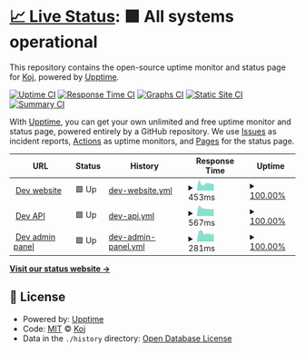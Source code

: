 # [📈 Live Status](https://status.kojdev.com): <!--live status--> **🟩 All systems operational**

This repository contains the open-source uptime monitor and status page for [Koj](https://koj.co/engineering), powered by [Upptime](https://github.com/upptime/upptime).

[![Uptime CI](https://github.com/koj-co/status.kojdev.com/workflows/Uptime%20CI/badge.svg)](https://github.com/upptime/upptime/actions?query=workflow%3A%22Uptime+CI%22)
[![Response Time CI](https://github.com/koj-co/status.kojdev.com/workflows/Response%20Time%20CI/badge.svg)](https://github.com/upptime/upptime/actions?query=workflow%3A%22Response+Time+CI%22)
[![Graphs CI](https://github.com/koj-co/status.kojdev.com/workflows/Graphs%20CI/badge.svg)](https://github.com/upptime/upptime/actions?query=workflow%3A%22Graphs+CI%22)
[![Static Site CI](https://github.com/koj-co/status.kojdev.com/workflows/Static%20Site%20CI/badge.svg)](https://github.com/upptime/upptime/actions?query=workflow%3A%22Static+Site+CI%22)
[![Summary CI](https://github.com/koj-co/status.kojdev.com/workflows/Summary%20CI/badge.svg)](https://github.com/upptime/upptime/actions?query=workflow%3A%22Summary+CI%22)

With [Upptime](https://upptime.js.org), you can get your own unlimited and free uptime monitor and status page, powered entirely by a GitHub repository. We use [Issues](https://github.com/koj-co/status.kojdev.com/issues) as incident reports, [Actions](https://github.com/koj-co/status.kojdev.com/actions) as uptime monitors, and [Pages](https://status.kojdev.com) for the status page.

<!--start: status pages-->
<!-- This summary is generated by Upptime (https://github.com/upptime/upptime) -->
<!-- Do not edit this manually, your changes will be overwritten -->
<!-- prettier-ignore -->
| URL | Status | History | Response Time | Uptime |
| --- | ------ | ------- | ------------- | ------ |
| <img alt="" src="https://favicons.githubusercontent.com/kojdev.com" height="13"> [Dev website](https://kojdev.com) | 🟩 Up | [dev-website.yml](https://github.com/koj-co/status.kojdev.com/commits/HEAD/history/dev-website.yml) | <details><summary><img alt="Response time graph" src="./graphs/dev-website/response-time-week.png" height="20"> 453ms</summary><br><a href="https://status.kojdev.com/history/dev-website"><img alt="Response time 493" src="https://img.shields.io/endpoint?url=https%3A%2F%2Fraw.githubusercontent.com%2Fkoj-co%2Fstatus.kojdev.com%2FHEAD%2Fapi%2Fdev-website%2Fresponse-time.json"></a><br><a href="https://status.kojdev.com/history/dev-website"><img alt="24-hour response time 467" src="https://img.shields.io/endpoint?url=https%3A%2F%2Fraw.githubusercontent.com%2Fkoj-co%2Fstatus.kojdev.com%2FHEAD%2Fapi%2Fdev-website%2Fresponse-time-day.json"></a><br><a href="https://status.kojdev.com/history/dev-website"><img alt="7-day response time 453" src="https://img.shields.io/endpoint?url=https%3A%2F%2Fraw.githubusercontent.com%2Fkoj-co%2Fstatus.kojdev.com%2FHEAD%2Fapi%2Fdev-website%2Fresponse-time-week.json"></a><br><a href="https://status.kojdev.com/history/dev-website"><img alt="30-day response time 493" src="https://img.shields.io/endpoint?url=https%3A%2F%2Fraw.githubusercontent.com%2Fkoj-co%2Fstatus.kojdev.com%2FHEAD%2Fapi%2Fdev-website%2Fresponse-time-month.json"></a><br><a href="https://status.kojdev.com/history/dev-website"><img alt="1-year response time 493" src="https://img.shields.io/endpoint?url=https%3A%2F%2Fraw.githubusercontent.com%2Fkoj-co%2Fstatus.kojdev.com%2FHEAD%2Fapi%2Fdev-website%2Fresponse-time-year.json"></a></details> | <details><summary><a href="https://status.kojdev.com/history/dev-website">100.00%</a></summary><a href="https://status.kojdev.com/history/dev-website"><img alt="All-time uptime 100.00%" src="https://img.shields.io/endpoint?url=https%3A%2F%2Fraw.githubusercontent.com%2Fkoj-co%2Fstatus.kojdev.com%2FHEAD%2Fapi%2Fdev-website%2Fuptime.json"></a><br><a href="https://status.kojdev.com/history/dev-website"><img alt="24-hour uptime 100.00%" src="https://img.shields.io/endpoint?url=https%3A%2F%2Fraw.githubusercontent.com%2Fkoj-co%2Fstatus.kojdev.com%2FHEAD%2Fapi%2Fdev-website%2Fuptime-day.json"></a><br><a href="https://status.kojdev.com/history/dev-website"><img alt="7-day uptime 100.00%" src="https://img.shields.io/endpoint?url=https%3A%2F%2Fraw.githubusercontent.com%2Fkoj-co%2Fstatus.kojdev.com%2FHEAD%2Fapi%2Fdev-website%2Fuptime-week.json"></a><br><a href="https://status.kojdev.com/history/dev-website"><img alt="30-day uptime 100.00%" src="https://img.shields.io/endpoint?url=https%3A%2F%2Fraw.githubusercontent.com%2Fkoj-co%2Fstatus.kojdev.com%2FHEAD%2Fapi%2Fdev-website%2Fuptime-month.json"></a><br><a href="https://status.kojdev.com/history/dev-website"><img alt="1-year uptime 100.00%" src="https://img.shields.io/endpoint?url=https%3A%2F%2Fraw.githubusercontent.com%2Fkoj-co%2Fstatus.kojdev.com%2FHEAD%2Fapi%2Fdev-website%2Fuptime-year.json"></a></details>
| <img alt="" src="https://favicons.githubusercontent.com/api.kojdev.com" height="13"> [Dev API](https://api.kojdev.com) | 🟩 Up | [dev-api.yml](https://github.com/koj-co/status.kojdev.com/commits/HEAD/history/dev-api.yml) | <details><summary><img alt="Response time graph" src="./graphs/dev-api/response-time-week.png" height="20"> 567ms</summary><br><a href="https://status.kojdev.com/history/dev-api"><img alt="Response time 600" src="https://img.shields.io/endpoint?url=https%3A%2F%2Fraw.githubusercontent.com%2Fkoj-co%2Fstatus.kojdev.com%2FHEAD%2Fapi%2Fdev-api%2Fresponse-time.json"></a><br><a href="https://status.kojdev.com/history/dev-api"><img alt="24-hour response time 527" src="https://img.shields.io/endpoint?url=https%3A%2F%2Fraw.githubusercontent.com%2Fkoj-co%2Fstatus.kojdev.com%2FHEAD%2Fapi%2Fdev-api%2Fresponse-time-day.json"></a><br><a href="https://status.kojdev.com/history/dev-api"><img alt="7-day response time 567" src="https://img.shields.io/endpoint?url=https%3A%2F%2Fraw.githubusercontent.com%2Fkoj-co%2Fstatus.kojdev.com%2FHEAD%2Fapi%2Fdev-api%2Fresponse-time-week.json"></a><br><a href="https://status.kojdev.com/history/dev-api"><img alt="30-day response time 600" src="https://img.shields.io/endpoint?url=https%3A%2F%2Fraw.githubusercontent.com%2Fkoj-co%2Fstatus.kojdev.com%2FHEAD%2Fapi%2Fdev-api%2Fresponse-time-month.json"></a><br><a href="https://status.kojdev.com/history/dev-api"><img alt="1-year response time 600" src="https://img.shields.io/endpoint?url=https%3A%2F%2Fraw.githubusercontent.com%2Fkoj-co%2Fstatus.kojdev.com%2FHEAD%2Fapi%2Fdev-api%2Fresponse-time-year.json"></a></details> | <details><summary><a href="https://status.kojdev.com/history/dev-api">100.00%</a></summary><a href="https://status.kojdev.com/history/dev-api"><img alt="All-time uptime 100.00%" src="https://img.shields.io/endpoint?url=https%3A%2F%2Fraw.githubusercontent.com%2Fkoj-co%2Fstatus.kojdev.com%2FHEAD%2Fapi%2Fdev-api%2Fuptime.json"></a><br><a href="https://status.kojdev.com/history/dev-api"><img alt="24-hour uptime 100.00%" src="https://img.shields.io/endpoint?url=https%3A%2F%2Fraw.githubusercontent.com%2Fkoj-co%2Fstatus.kojdev.com%2FHEAD%2Fapi%2Fdev-api%2Fuptime-day.json"></a><br><a href="https://status.kojdev.com/history/dev-api"><img alt="7-day uptime 100.00%" src="https://img.shields.io/endpoint?url=https%3A%2F%2Fraw.githubusercontent.com%2Fkoj-co%2Fstatus.kojdev.com%2FHEAD%2Fapi%2Fdev-api%2Fuptime-week.json"></a><br><a href="https://status.kojdev.com/history/dev-api"><img alt="30-day uptime 100.00%" src="https://img.shields.io/endpoint?url=https%3A%2F%2Fraw.githubusercontent.com%2Fkoj-co%2Fstatus.kojdev.com%2FHEAD%2Fapi%2Fdev-api%2Fuptime-month.json"></a><br><a href="https://status.kojdev.com/history/dev-api"><img alt="1-year uptime 100.00%" src="https://img.shields.io/endpoint?url=https%3A%2F%2Fraw.githubusercontent.com%2Fkoj-co%2Fstatus.kojdev.com%2FHEAD%2Fapi%2Fdev-api%2Fuptime-year.json"></a></details>
| <img alt="" src="https://favicons.githubusercontent.com/admin.kojdev.com" height="13"> [Dev admin panel](https://admin.kojdev.com) | 🟩 Up | [dev-admin-panel.yml](https://github.com/koj-co/status.kojdev.com/commits/HEAD/history/dev-admin-panel.yml) | <details><summary><img alt="Response time graph" src="./graphs/dev-admin-panel/response-time-week.png" height="20"> 281ms</summary><br><a href="https://status.kojdev.com/history/dev-admin-panel"><img alt="Response time 289" src="https://img.shields.io/endpoint?url=https%3A%2F%2Fraw.githubusercontent.com%2Fkoj-co%2Fstatus.kojdev.com%2FHEAD%2Fapi%2Fdev-admin-panel%2Fresponse-time.json"></a><br><a href="https://status.kojdev.com/history/dev-admin-panel"><img alt="24-hour response time 251" src="https://img.shields.io/endpoint?url=https%3A%2F%2Fraw.githubusercontent.com%2Fkoj-co%2Fstatus.kojdev.com%2FHEAD%2Fapi%2Fdev-admin-panel%2Fresponse-time-day.json"></a><br><a href="https://status.kojdev.com/history/dev-admin-panel"><img alt="7-day response time 281" src="https://img.shields.io/endpoint?url=https%3A%2F%2Fraw.githubusercontent.com%2Fkoj-co%2Fstatus.kojdev.com%2FHEAD%2Fapi%2Fdev-admin-panel%2Fresponse-time-week.json"></a><br><a href="https://status.kojdev.com/history/dev-admin-panel"><img alt="30-day response time 289" src="https://img.shields.io/endpoint?url=https%3A%2F%2Fraw.githubusercontent.com%2Fkoj-co%2Fstatus.kojdev.com%2FHEAD%2Fapi%2Fdev-admin-panel%2Fresponse-time-month.json"></a><br><a href="https://status.kojdev.com/history/dev-admin-panel"><img alt="1-year response time 289" src="https://img.shields.io/endpoint?url=https%3A%2F%2Fraw.githubusercontent.com%2Fkoj-co%2Fstatus.kojdev.com%2FHEAD%2Fapi%2Fdev-admin-panel%2Fresponse-time-year.json"></a></details> | <details><summary><a href="https://status.kojdev.com/history/dev-admin-panel">100.00%</a></summary><a href="https://status.kojdev.com/history/dev-admin-panel"><img alt="All-time uptime 100.00%" src="https://img.shields.io/endpoint?url=https%3A%2F%2Fraw.githubusercontent.com%2Fkoj-co%2Fstatus.kojdev.com%2FHEAD%2Fapi%2Fdev-admin-panel%2Fuptime.json"></a><br><a href="https://status.kojdev.com/history/dev-admin-panel"><img alt="24-hour uptime 100.00%" src="https://img.shields.io/endpoint?url=https%3A%2F%2Fraw.githubusercontent.com%2Fkoj-co%2Fstatus.kojdev.com%2FHEAD%2Fapi%2Fdev-admin-panel%2Fuptime-day.json"></a><br><a href="https://status.kojdev.com/history/dev-admin-panel"><img alt="7-day uptime 100.00%" src="https://img.shields.io/endpoint?url=https%3A%2F%2Fraw.githubusercontent.com%2Fkoj-co%2Fstatus.kojdev.com%2FHEAD%2Fapi%2Fdev-admin-panel%2Fuptime-week.json"></a><br><a href="https://status.kojdev.com/history/dev-admin-panel"><img alt="30-day uptime 100.00%" src="https://img.shields.io/endpoint?url=https%3A%2F%2Fraw.githubusercontent.com%2Fkoj-co%2Fstatus.kojdev.com%2FHEAD%2Fapi%2Fdev-admin-panel%2Fuptime-month.json"></a><br><a href="https://status.kojdev.com/history/dev-admin-panel"><img alt="1-year uptime 100.00%" src="https://img.shields.io/endpoint?url=https%3A%2F%2Fraw.githubusercontent.com%2Fkoj-co%2Fstatus.kojdev.com%2FHEAD%2Fapi%2Fdev-admin-panel%2Fuptime-year.json"></a></details>

<!--end: status pages-->

[**Visit our status website →**](https://status.kojdev.com)

## 📄 License

- Powered by: [Upptime](https://github.com/upptime/upptime)
- Code: [MIT](./LICENSE) © [Koj](https://koj.co/engineering)
- Data in the `./history` directory: [Open Database License](https://opendatacommons.org/licenses/odbl/1-0/)
